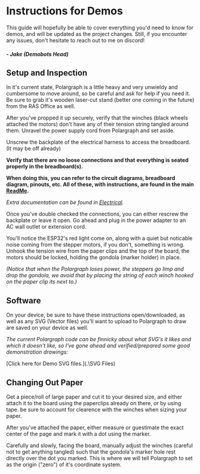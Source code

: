 # Instructions for Demos
This guide will hopefully be able to cover everything you'd need to know for demos, and will be updated as the project changes. Still, if you encounter any issues, don't hesitate to reach out to me on discord!
 
#####  - Jake (Demobots Head) 
##
 ## Setup and Inspection
In it's current state, Polargraph is a little heavy and very unwieldy and cumbersome to move around, so be careful and ask for help if you need it. Be sure to grab it's wooden laser-cut stand (better one coming in the future) from the RAS Office as well.

After you've propped it up securely, verify that the winches (black wheels attached the motors) don't have any of their tension string tangled around them. Unravel the power supply cord from Polargraph and set aside. 

Unscrew the backplate of the electrical harness to access the breadboard. (It may be off already)

**Verify that there are no loose connections and that** **everything is seated properly in the breadboard(s).** 

**When doing this, you can refer to the circuit diagrams, breadboard diagram, pinouts, etc. All of these, with instructions, are found in the main [ReadMe](..).**

*Extra documentation can be found in [Electrical]().*

Once you've double checked the connections, you can either rescrew the backplate or leave it open. Go ahead and plug in the power adapter to an AC wall outlet or extension cord.

You'll notice the ESP32's red light come on, along with a quiet but noticable noise coming from the stepper motors, if you don't, something is wrong. Unhook the tension wire from the paper clips and the top of the board, the motors should be locked, holding the gondola (marker holder) in place.

 *(Notice that when the Polargraph loses power, the steppers go limp and drop the gondola, we avoid that by placing the string of each winch hooked on the paper clip its next to.)*

 ## Software
 On your device, be sure to have these instructions open/downloaded, as well as any SVG (Vector files) you'll want to upload to Polargraph to draw are saved on your device as well. 

*The current Polargraph code can be finnicky about what SVG's it likes and which it doesn't like, so I've gone ahead and verified/prepared some good demonstration drawings:*

[Click here for Demo SVG files.](.\SVG Files\)



 ## Changing Out Paper
Get a piece/roll of large paper and cut it to your desired size, and either attach it to the board using the paperclips already on there, or by using tape. be sure to account for clearence with the winches when sizing your paper.

After you've attached the paper, either measure or guestimate the exact center of the page and mark it with a dot using the marker. 

Carefully and slowly, facing the board, manually adjust the winches (careful not to get anything tangled) such that the gondola's marker hole rest directly over the dot you marked. This is where we will tell Polargraph to set as the origin ("zero") of it's coordinate system. 


